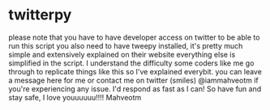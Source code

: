 # twitterpy
please note that you have to have developer access on twitter to be able to run this script
you also need to have tweepy installed, it's pretty much simple and extensively explained on their website
everything else is simplified in the script. I understand the difficulty some coders like me go through to replicate things like this so I've explained everybit.
you can leave a message here for me or contact me on twitter (smiles) @iammahveotm if you're experiencing any issue. I'd respond as fast as I can!
So have fun and stay safe, I love youuuuuu!!!!
Mahveotm

